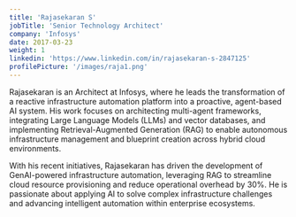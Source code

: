 ```yaml
---
title: 'Rajasekaran S'
jobTitle: 'Senior Technology Architect'
company: 'Infosys'
date: 2017-03-23
weight: 1
linkedin: 'https://www.linkedin.com/in/rajasekaran-s-2847125'
profilePicture: '/images/raja1.png'
---
```


Rajasekaran is an Architect at Infosys, where he leads the transformation of a reactive infrastructure automation platform into a proactive, agent-based AI system. His work focuses on architecting multi-agent frameworks, integrating Large Language Models (LLMs) and vector databases, and implementing Retrieval-Augmented Generation (RAG) to enable autonomous infrastructure management and blueprint creation across hybrid cloud environments.

With his recent initiatives, Rajasekaran has driven the development of GenAI-powered infrastructure automation, leveraging RAG to streamline cloud resource provisioning and reduce operational overhead by 30%. He is passionate about applying AI to solve complex infrastructure challenges and advancing intelligent automation within enterprise ecosystems.
